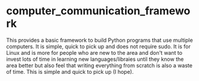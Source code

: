 # computer\_communication\_framework
This provides a basic framework to build Python programs that use multiple computers. It is simple, quick to pick up and does not require sudo. It is for Linux and is more for people who are new to the area and don't want to invest lots of time in learning new languages/libraies until they know the area better but also feel that writing everything from scratch is also a waste of time. This is simple and quick to pick up (I hope).
